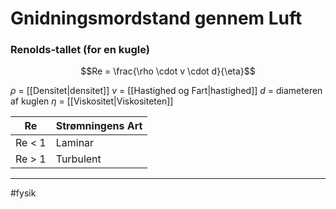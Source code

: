 # Gnidningsmordstand gennem Luft

### Renolds-tallet (for en kugle)

 $$Re = \frac{\rho \cdot v \cdot d}{\eta}$$
 
 $\rho$ = [[Densitet|densitet]]
 $v$ = [[Hastighed og Fart|hastighed]]
 $d$ = diameteren af kuglen
 $\eta$ = [[Viskositet|Viskositeten]]
 
 
 
 | Re     | Strømningens Art |
 | ------ | ---------------- |
 | Re < 1 | Laminar          |
 | Re > 1 | Turbulent        | 


---

#fysik  